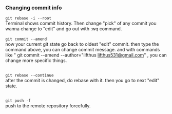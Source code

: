 ### Changing commit info ###

```git rebase -i --root```
<br>
Terminal shows commit history. Then change "pick" of any commit you wanna change to "edit" and go out with :wq command.
<br><br>
```git commit --amend```
<br>
now your current git state go back to oldest "edit" commit. then type the command above, you can change commit message.
and with commands like " git commit --amend --author="lifthus <lifthus531@gmail.com>" , you can change more specific things.
<br><br>

```git rebase --continue```
<br>
after the commit is changed, do rebase with it. then you go to next "edit" state.
<br><br>

```git push -f```
<br>
push to the remote repository forcefully.
<br><br>
